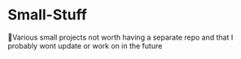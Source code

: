 # Small-Stuff
🥨Various small projects not worth having a separate repo and that I probably wont update or work on in the future
